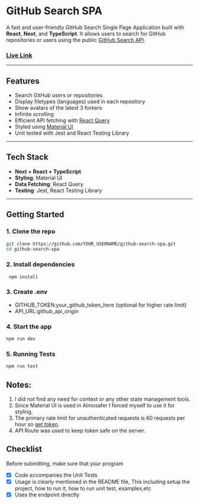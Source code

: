 # GitHub Search SPA

A fast and user-friendly GitHub Search Single Page Application built with **React**, **Next**, and **TypeScript**.
It allows users to search for GitHub repositories or users using the public [GitHub Search API](https://docs.github.com/en/rest/search).

### [Live Link](https://github-search-app-eta.vercel.app/)

---

## Features

- Search GitHub users or repositories
- Display filetypes (languages) used in each repository
- Show avatars of the latest 3 forkers
- Infinite scrolling
- Efficient API fetching with [React Query](https://tanstack.com/query)
- Styled using [Material UI](https://mui.com/)
- Unit tested with Jest and React Testing Library

---

## Tech Stack

- **Next + React + TypeScript**
- **Styling**: Material UI
- **Data Fetching**: React Query
- **Testing**: Jest, React Testing Library

---

## Getting Started

### 1. Clone the repo

```bash
git clone https://github.com/YOUR_USERNAME/github-search-spa.git
cd github-search-spa
```

### 2. Install dependencies

```bash
 npm install
```

### 3. Create .env

- GITHUB_TOKEN:your_github_token_here (optional for higher rate limit)
- API_URL:github_api_origin

### 4. Start the app

```bash
npm run dev
```

### 5. Running Tests

```bash
npm run test
```

## Notes:

1. I did not find any need for context or any other state management tools.
2. Since Material UI is used in Almosafer I forced myself to use it for styling.
3. The primary rate limit for unauthenticated requests is 60 requests per hour so [get token](https://github.com/settings/tokens).
4. API Route was used to keep token safe on the server.

## Checklist

Before submitting, make sure that your program

- [x] Code accompanies the Unit Tests
- [x] Usage is clearly mentioned in the README file, This including setup the project, how to run it, how to run unit test, examples,etc
- [x] Uses the endpoint directly
